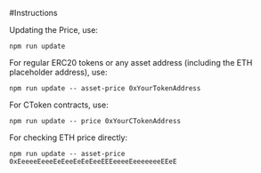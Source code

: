 #Instructions

Updating the Price, use:

`npm run update`

For regular ERC20 tokens or any asset address (including the ETH placeholder address), use:

`npm run update -- asset-price 0xYourTokenAddress`

For CToken contracts, use:

`npm run update -- price 0xYourCTokenAddress`

For checking ETH price directly:

`npm run update -- asset-price 0xEeeeeEeeeEeEeeEeEeEeeEEEeeeeEeeeeeeeEEeE`
